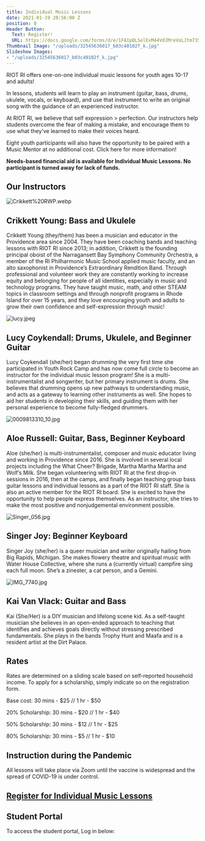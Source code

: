 ```yaml
---
title: Individual Music Lessons
date: 2021-01-19 20:56:00 Z
position: 0
Header Button:
  Text: Register!
  URL: https://docs.google.com/forms/d/e/1FAIpQLSelEvM44VdJMreVoLJtm73SJ4gOcvgiRcolp3KZS32fwGKrkQ/viewform?usp=sf_link
Thumbnail Image: "/uploads/32545636017_b03c40102f_k.jpg"
Slideshow Images:
- "/uploads/32545636017_b03c40102f_k.jpg"
---
```


RIOT RI offers one-on-one individual music lessons for youth ages 10-17 and adults!

In lessons, students will learn to play an instrument (guitar, bass, drums, ukulele, vocals, or keyboard), and use that instrument to write an original song with the guidance of an experienced instructor. 

At RIOT RI, we believe that self expression > perfection. Our instructors help students overcome the fear of making a mistake, and encourage them to use what they've learned to make their voices heard. 

Eight youth participants will also have the opportunity to be paired with a Music Mentor at no additional cost. Click here for more information!

**Needs-based financial aid is available for Individual Music Lessons. No participant is turned away for lack of funds.**


## Our Instructors

![Crikkett%20RWP.webp](/uploads/Crikkett%20RWP.webp)
## Crikkett Young: Bass and Ukulele

Crikkett Young (they/them) has been a musician and educator in the Providence area since 2004. They have been coaching bands and teaching lessons with RIOT RI since 2013; in addition, Crikkett is the founding principal oboist of the Narragansett Bay Symphony Community Orchestra, a member of the RI Philharmonic Music School applied music faculty, and an alto saxophonist in Providence’s Extraordinary Rendition Band. Through professional and volunteer work they are constantly working to increase equity and belonging for people of all identities, especially in music and technology programs. They have taught music, math, and other STEAM topics in classroom settings and through nonprofit programs in Rhode Island for over 15 years, and they love encouraging youth and adults to grow their own confidence and self-expression through music!

![lucy.jpeg](/uploads/lucy.jpeg)
## Lucy Coykendall: Drums, Ukulele, and Beginner Guitar

Lucy Coykendall (she/her) began drumming the very first time she participated in Youth Rock Camp and has now come full circle to become an instructor for the individual music lesson program! She is a multi-instrumentalist and songwriter, but her primary instrument is drums. She believes that drumming opens up new pathways to understanding music, and acts as a gateway to learning other instruments as well.  She hopes to aid her students in developing their skills, and guiding them with her personal experience to become fully-fledged drummers.

![0009813310_10.jpg](/uploads/0009813310_10.jpg)
## Aloe Russell: Guitar, Bass, Beginner Keyboard

Aloe (she/her) is multi-instrumentalist, composer and music educator living and working in Providence since 2016. She is involved in several local projects including the What Cheer? Brigade, Martha Martha Martha and Wolf’s Milk. She began volunteering with RIOT RI at the first drop-in sessions in 2016, then at the camps, and finally began teaching group bass guitar lessons and individual lessons as a part of the RIOT RI staff. She is also an active member for the RIOT RI board. She is excited to have the opportunity to help people express themselves. As an instructor, she tries to make the most positive and nonjudgemental environment possible.

![Singer_056.jpg](/uploads/Singer_056.jpg)
## Singer Joy: Beginner Keyboard

Singer Joy (she/her) is a queer musician and writer originally hailing from Big Rapids, Michigan. She makes flowery theatre and spiritual music with Water House Collective, where she runs a (currently virtual) campfire sing each full moon. She’s a zinester, a cat person, and a Gemini.

![IMG_7740.jpg](/uploads/IMG_7740.jpg)
## Kai Van Vlack: Guitar and Bass

Kai (She/Her) is a DIY musician and lifelong scene kid. As a
self-taught musician she believes in an open-ended approach to
teaching that identifies and achieves goals directly without stressing prescribed fundamentals. She plays in the bands Trophy Hunt and Maafa and is a resident artist at the Dirt Palace.


## Rates

Rates are determined on a sliding scale based on self-reported household income. To apply for a scholarship, simply indicate so on the registration form. 

Base cost:
30 mins - $25 //
1 hr - $50

20% Scholarship:
30 mins - $20 //
1 hr - $40

50% Scholarship:
30 mins - $12 //
1 hr - $25

80% Scholarship:
30 mins - $5 //
1 hr - $10
				

## Instruction during the Pandemic

All lessons will take place via Zoom until the vaccine is widespread and the spread of COVID-19 is under control.

## [Register for Individual Music Lessons](https://docs.google.com/forms/d/e/1FAIpQLSelEvM44VdJMreVoLJtm73SJ4gOcvgiRcolp3KZS32fwGKrkQ/viewform?usp=sf_link)

## Student Portal

To access the student portal, Log in below:

<script type='text/javascript' src='https://app.mymusicstaff.com/Widget/v2/Login.ashx'></script>
